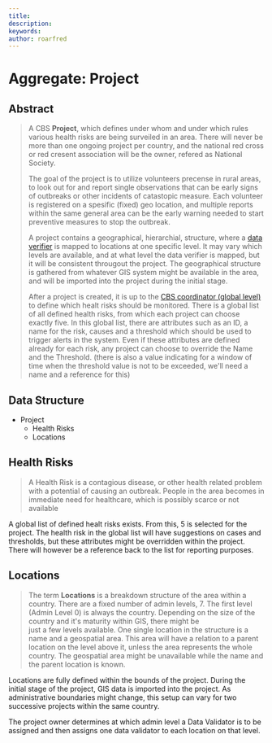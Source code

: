 ```yaml
---
title: 
description: 
keywords: 
author: roarfred
---
```

# Aggregate: Project

## Abstract
> A CBS **Project**, which defines under whom and under which rules various health risks are being surveiled in an area. 
> There will never be more than one ongoing project per country, and the national red cross or red cresent association will be the owner,
> refered as National Society.
>
> The goal of the project is to utilize volunteers precense in rural areas, to look out for and report single observations that can be early 
> signs of outbreaks or other incidents of catastopic measure. Each volunteer is registered on a spesific (fixed) geo location, and multiple 
> reports within the same general area can be the early warning needed to start preventive measures to stop the outbreak.
>
> A project contains a geographical, hierarchial, structure, where a [data verifier]() is mapped to locations at one specific level. It 
> may vary which levels are available, and at what level the data verifier is mapped, but it will be consistent througout the project.
> The geographical structure is gathered from whatever GIS system might be available in the area, and will be imported into the project during
> the initial stage.
> 
> After a project is created, it is up to the [CBS coordinator (global level)](../../actors.md#cbs-coordinator---global-level) 
> to define which healt risks should be monitored. There is a global list of all defined health risks, from which each project
> can choose exactly five. In this global list, there are attributes such as an ID, a name for the risk, causes and a threshold
> which should be used to trigger alerts in the system. Even if these attributes are defined already for each risk, any project 
> can choose to override the Name and the Threshold. (there is also a value indicating for a window of time when the threshold 
> value is not to be exceeded, we'll need a name and a reference for this)

## Data Structure
* Project
  * Health Risks
  * Locations


## Health Risks
> A Health Risk is a contagious disease, or other health related problem with a potential of causing an outbreak. People in the
> area becomes in immediate need for healthcare, which is possibly scarce or not available

A global list of defined healt risks exists. From this, 5 is selected for the project. The health risk in the global list will have
suggestions on cases and thresholds, but these attributes might be overridden within the project. There will however be a reference 
back to the list for reporting purposes.

## Locations
> The term **Locations** is a breakdown structure of the area within a country. There are a fixed number of admin levels, 7. The 
> first level (Admin Level 0) is always the country. Depending on the size of the country and it's maturity within GIS, there might be  
> just a few levels available. One single location in the structure is a name and a geospatial area. This area will have a relation 
> to a parent location on the level above it, unless the area represents the whole country. The geospatial area might be unavailable
> while the name and the parent location is known.

Locations are fully defined within the bounds of the project. During the initial stage of the project, GIS data is imported into the
project. As administrative boundaries might change, this setup can vary for two successive projects within the same country.

The project owner determines at which admin level a Data Validator is to be assigned and then assigns one data validator to each 
location on that level.